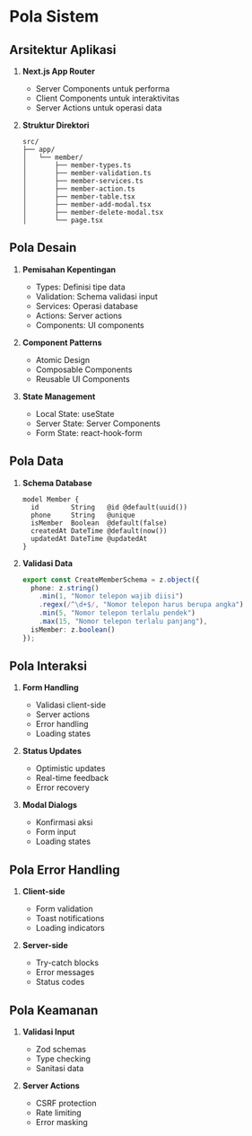 # Pola Sistem

## Arsitektur Aplikasi
1. **Next.js App Router**
   - Server Components untuk performa
   - Client Components untuk interaktivitas
   - Server Actions untuk operasi data

2. **Struktur Direktori**
   ```
   src/
   ├── app/
   │   └── member/
   │       ├── member-types.ts
   │       ├── member-validation.ts
   │       ├── member-services.ts
   │       ├── member-action.ts
   │       ├── member-table.tsx
   │       ├── member-add-modal.tsx
   │       ├── member-delete-modal.tsx
   │       └── page.tsx
   ```

## Pola Desain
1. **Pemisahan Kepentingan**
   - Types: Definisi tipe data
   - Validation: Schema validasi input
   - Services: Operasi database
   - Actions: Server actions
   - Components: UI components

2. **Component Patterns**
   - Atomic Design
   - Composable Components
   - Reusable UI Components

3. **State Management**
   - Local State: useState
   - Server State: Server Components
   - Form State: react-hook-form

## Pola Data
1. **Schema Database**
   ```prisma
   model Member {
     id        String   @id @default(uuid())
     phone     String   @unique
     isMember  Boolean  @default(false)
     createdAt DateTime @default(now())
     updatedAt DateTime @updatedAt
   }
   ```

2. **Validasi Data**
   ```typescript
   export const CreateMemberSchema = z.object({
     phone: z.string()
       .min(1, "Nomor telepon wajib diisi")
       .regex(/^\d+$/, "Nomor telepon harus berupa angka")
       .min(5, "Nomor telepon terlalu pendek")
       .max(15, "Nomor telepon terlalu panjang"),
     isMember: z.boolean()
   });
   ```

## Pola Interaksi
1. **Form Handling**
   - Validasi client-side
   - Server actions
   - Error handling
   - Loading states

2. **Status Updates**
   - Optimistic updates
   - Real-time feedback
   - Error recovery

3. **Modal Dialogs**
   - Konfirmasi aksi
   - Form input
   - Loading states

## Pola Error Handling
1. **Client-side**
   - Form validation
   - Toast notifications
   - Loading indicators

2. **Server-side**
   - Try-catch blocks
   - Error messages
   - Status codes

## Pola Keamanan
1. **Validasi Input**
   - Zod schemas
   - Type checking
   - Sanitasi data

2. **Server Actions**
   - CSRF protection
   - Rate limiting
   - Error masking 